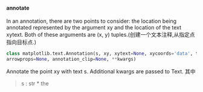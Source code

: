 #### annotate ####
In an annotation, there are two points to consider: the location being annotated
represented by the argument xy and the location of the text xytext. Both of these
arguments are (x, y) tuples.(创建一个文本注释,从指定点指向目标点.)

```python
class matplotlib.text.Annotation(s, xy, xytext=None, xycoords='data', textcoodrs=None,
arrowprops=None, annotation_clip=None, **kwargs)
```
Annotate the point xy with text s.
Additional kwargs are passed to Text.
其中
> s : str
    * the
